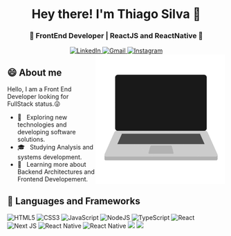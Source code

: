 <!-- <div align="center">
</div> -->

<h1 align="center">
  Hey there! I'm Thiago Silva 👋
</h1>
<h3 align="center">
  🚀 FrontEnd Developer | ReactJS and ReactNative 🚀
</h3>

<div align="center">
  <a href="https://www.linkedin.com/in/thiago-furtado-silva/">
  <img height="22" alt="LinkedIn" src="https://img.shields.io/badge/linkedin%20-%230077B5.svg?&style=for-the-badge&logo=linkedin&logoColor=white"/>
  </a>

  <a href="mailto:thiagodeveloper89@gmail.com">
  <img height="22" alt="Gmail" src="https://img.shields.io/badge/Gmail-D14836?style=for-the-badge&logo=gmail&logoColor=white" />
  </a>

  <a href="https://www.instagram.com/thiag0_dev/">
  <img height="22" alt="Instagram" src="https://img.shields.io/badge/INSTAGRAM%20-%23E4405F.svg?&style=for-the-badge&logo=Instagram&logoColor=white"/>
  </a>
</div>

<div align="right">
  <img align="right" margin="8px" width="300px" src="./.github/laptop.gif">
</div>

## :smile: About me

Hello, I am a Front End Developer looking for FullStack status.:stuck_out_tongue_winking_eye:

- 🤔 &nbsp; Exploring new technologies and developing software solutions.
- 🎓 &nbsp; Studying Analysis and systems development.
- 🌱 &nbsp; Learning more about Backend Architectures and Frontend Developement.

## :balloon: Languages and Frameworks

<img height="22" alt="HTML5" src="https://img.shields.io/badge/html5%20-%23E34F26.svg?&style=for-the-badge&logo=html5&logoColor=white"/> <img height="22" alt="CSS3" src="https://img.shields.io/badge/css3%20-%231572B6.svg?&style=for-the-badge&logo=css3&logoColor=white"/> <img height="22" alt="JavaScript" src="https://img.shields.io/badge/javascript%20-%23323330.svg?&style=for-the-badge&logo=javascript&logoColor=%23F7DF1E"/> <img height="22" alt="NodeJS" src="https://img.shields.io/badge/node.js%20-%2343853D.svg?&style=for-the-badge&logo=node.js&logoColor=white"/> <img height="22" alt="TypeScript" src="https://img.shields.io/badge/typescript%20-%23007ACC.svg?&style=for-the-badge&logo=typescript&logoColor=white"/>
<img height="22" alt="React" src="https://img.shields.io/badge/react%20-%2320232a.svg?&style=for-the-badge&logo=react&logoColor=%2361DAFB"/> <img height="22" alt="Next JS" src="https://img.shields.io/badge/next%20js%20-%23000000.svg?&style=for-the-badge&logo=next.js&logoColor=white"/> <img height="22" alt="React Native" src="https://img.shields.io/badge/react_native%20-%2320232a.svg?&style=for-the-badge&logo=react&logoColor=%2361DAFB"/> <img height="22" alt="React Native" src="https://img.shields.io/badge/vuejs-%2335495e.svg?style=for-the-badge&logo=vuedotjs&logoColor=%234FC08D"/> <img height="22" src="https://img.shields.io/badge/Nuxt-black?style=for-the-badge&logo=nuxt.js&logoColor=white" /> <img height="22" src="https://img.shields.io/badge/firebase-%23039BE5.svg?style=for-the-badge&logo=firebase" />

<!-- <p>
  <img src="https://media3.giphy.com/media/ln7z2eWriiQAllfVcn/200w.webp" width="40"><img src="https://i.giphy.com/media/eNAsjO55tPbgaor7ma/200w.webp" width="40"><img src="https://i.giphy.com/media/IdyAQJVN2kVPNUrojM/200.webp" width="40"><img src="https://media3.giphy.com/media/kdFc8fubgS31b8DsVu/giphy.webp" width="40"><img src="https://media.giphy.com/media/kH1DBkPNyZPOk0BxrM/giphy.gif" width="90"><img src="https://media.giphy.com/media/SsCYf6DRFJrOpP0IoM/giphy.gif" width="60">
<p> -->
